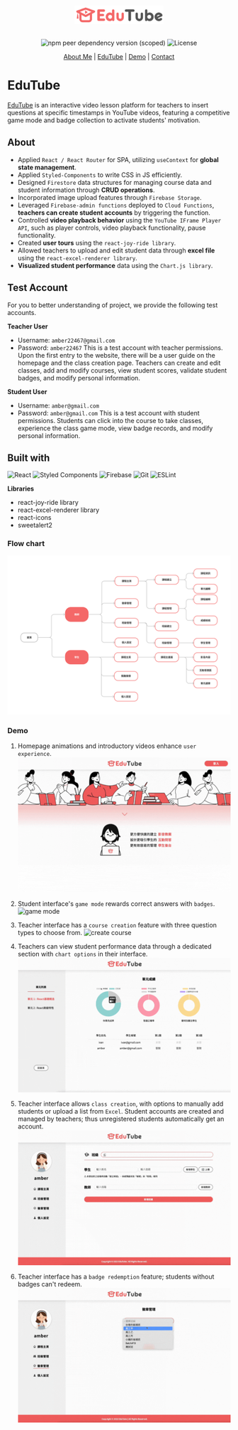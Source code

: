 <div align="center">
  <a href="https://lesson-plan-creator.web.app/" style="margin-bottom:30px; margin-top:30px; display:block;">
    <img src="./src/components/Asset/logo.png" alt="Logo" width="200px">
  </a>

![npm peer dependency version (scoped)](https://img.shields.io/npm/dependency-version/eslint-config-prettier/peer/eslint) ![License](https://img.shields.io/badge/License-MIT-blue)

  <p align="center">
    <a href="https://www.linkedin.com/in/amber-liang-b935a1136/">About Me</a>
    |
    <a href="https://lesson-plan-creator.web.app/">EduTube</a>
    |
    <a href="https://youtu.be/BENZstmD930">Demo</a>
    |
    <a href="mailto:amberliangtesol@gmail.com">Contact</a>
  </p>
</div>

# EduTube

[EduTube](https://lesson-plan-creator.web.app/) is an interactive video lesson platform for teachers to insert questions at specific timestamps in YouTube videos, featuring a competitive game mode and badge collection to activate students' motivation.

## About

- Applied `React / React Router` for SPA, utilizing `useContext` for **global state management**.
- Applied `Styled-Components` to write CSS in JS efficiently.
- Designed `Firestore` data structures for managing course data and student information through **CRUD operations**.
- Incorporated image upload features through `Firebase Storage`.
- Leveraged `Firebase-admin functions` deployed to `Cloud Functions`, **teachers can create student accounts** by triggering the function.
- Controlled **video playback behavior** using the `YouTube IFrame Player API`, such as player controls, video playback functionality, pause functionality.
- Created **user tours** using the `react-joy-ride library`.
- Allowed teachers to upload and edit student data through **excel file** using the `react-excel-renderer library`.
- **Visualized student performance** data using the `Chart.js library`.

## Test Account

For you to better understanding of project, we provide the following test accounts.

**Teacher User**

- Username: `amber22467@gmail.com`
- Password: `amber22467`
  This is a test account with teacher permissions. Upon the first entry to the website, there will be a user guide on the homepage and the class creation page. Teachers can create and edit classes, add and modify courses, view student scores, validate student badges, and modify personal information.

**Student User**

- Username: `amber@gmail.com`
- Password: `amber@gmail.com`
  This is a test account with student permissions. Students can click into the course to take classes, experience the class game mode, view badge records, and modify personal information.

## Built with

![React](https://img.shields.io/badge/react-%2320232a.svg?style=for-the-badge&logo=react&logoColor=%2361DAFB) ![Styled Components](https://img.shields.io/badge/styled--components-DB7093?style=for-the-badge&logo=styled-components&logoColor=white) ![Firebase](https://img.shields.io/badge/firebase-%23039BE5.svg?style=for-the-badge&logo=firebase) ![Git](https://img.shields.io/badge/git-%23F05033.svg?style=for-the-badge&logo=git&logoColor=white) ![ESLint](https://img.shields.io/badge/ESLint-4B3263?style=for-the-badge&logo=eslint&logoColor=white)

**Libraries**

- react-joy-ride library
- react-excel-renderer library
- react-icons
- sweetalert2

### Flow chart

![flow chart](./src/components/Asset/readme/flowchart.png)

### Demo

1. Homepage animations and introductory videos enhance `user experience`.  
   ![main page](./src/components/Asset/readme/demo_mainpage.gif)

2. Student interface's `game mode` rewards correct answers with `badges`.
   ![game mode](./src/components/Asset/readme/demo_gamemode.gif)

3. Teacher interface has a `course creation` feature with three question types to choose from.
   ![create course](./src/components/Asset/readme/demo_createcourse.gif)

4. Teachers can view student performance data through a dedicated section with `chart options` in their interface.
   ![manage score](./src/components/Asset/readme/demo_score.gif)

5. Teacher interface allows `class creation`, with options to manually add students or upload a list from `Excel`. Student accounts are created and managed by teachers; thus unregistered students automatically get an account.  
   ![create class](./src/components/Asset/readme/demo_createclass.gif)

6. Teacher interface has a `badge redemption` feature; students without badges can't redeem.
   ![redeem badge](./src/components/Asset/readme/demo_redeembadge.gif)
